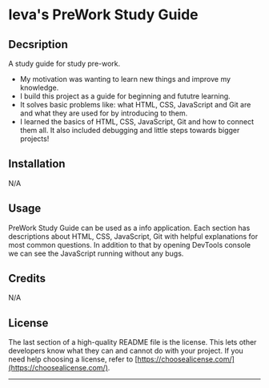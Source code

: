 # Ieva's PreWork Study Guide

## Decsription
A study guide for study pre-work.


- My motivation was wanting to learn new things and improve my knowledge.
- I build this project as a guide for beginning and fututre learning.
- It solves basic problems like: what HTML, CSS, JavaScript and Git are and what they are used for by introducing to them.
- I learned the basics of HTML, CSS, JavaScript, Git and how to connect them all. It also included debugging and little steps towards bigger projects!


## Installation 

N/A

## Usage

PreWork Study Guide can be used as a info application. Each section has descriptions about HTML, CSS, JavaScript, Git with helpful explanations for most common questions.
In addition to that by opening DevTools console we can see the JavaScript running without any bugs.

## Credits 

N/A

## License

The last section of a high-quality README file is the license. This lets other developers know what they can and cannot do with your project. If you need help choosing a license, refer to [https://choosealicense.com/](https://choosealicense.com/).

---
